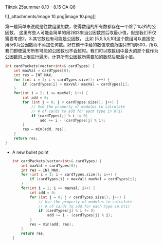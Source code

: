 Tiktok 25summer 8.10 - 8.15 OA Q6

![[_attachments/image 10.png|image 10.png]]

第一题简单来说就是往数组里加数，使得数组的所有数都存在一个除了1以外的公因数， 这里有些人可能会简单的用2和3来当公因数然后取最小值，但是我们不仅需要考虑2，3.其它数也有可能是公因数， 比如 [5,5,5,5,10]这个数组可以直接使用5作为公因数而不添加任何数。好在题干中给的数值取值范围只有1到500，所以我们即使遍历所有可能的公因数也不会超时。我们可以取数组中最大的那个数作为公因数的上限进行遍历，计算所有公因数所需要加的数然后取最小值。

  

```C++
int cardPackets(vector<int>& cardTypes) {
	int maxVal = cardTypes[0];
	int res = INT_MAX;
	for (int i = 1; i < cardTypes.size(); i++) {
		if (cardTypes[i] > maxVal) maxVal = cardTypes[i];
	}
	for(int i = 2; i <= maxVal; i++) {
		int add = 0;
		for (int j = 0; j < cardTypes.size(); j++) {
			// Use the property of modulus to calculate 
			// # of cards to add for each type in O(1)
			if (cardTypes[j] % i != 0)
				add += i - (cardTypes[j] % i);
		}
		res = min(add, res);
	}
	return res;
}
```

- A new bullet point

	```cpp
	int cardPackets(vector<int>& cardTypes) {
		int maxVal = cardTypes[0];
		int res = INT_MAX;
		for (int i = 1; i < cardTypes.size(); i++) {
			if (cardTypes[i] > maxVal) maxVal = cardTypes[i];
		}
		for(int i = 2; i <= maxVal; i++) {
			int add = 0;
			for (int j = 0; j < cardTypes.size(); j++) {
				// Use the property of modulus to calculate 
				// # of cards to add for each type in O(1)
				if (cardTypes[j] % i != 0)
					add += i - (cardTypes[j] % i);
			}
			res = min(add, res);
		}
		return res;
	}
	```
